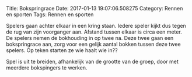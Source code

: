 Title: Bokspringrace
Date: 2017-01-13 19:07:06.508275
Category: Rennen en sporten
Tags: Rennen en sporten

Spelers gaan achter elkaar in een kring staan. Iedere speler kijkt dus tegen de rug van zijn voorganger aan. Afstand tussen elkaar is circa een meter. De spelers nemen de bokhouding in op twee na. Deze twee gaan een bokspringrace aan, zorg voor een gelijk aantal bokken tussen deze twee spelers. Op teken starten ze wie haalt wie in??

Spel is uit te breiden, afhankelijk van de grootte van de groep, door met meerdere bokspingers te werken.